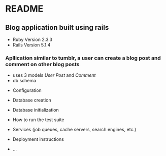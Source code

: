 # README

## Blog application built using rails 

* Ruby Version 2.3.3
* Rails Version 5.1.4

### Apllication similar to tumblr, a user can create a blog post and comment on other blog posts

- uses 3 models *User* *Post* and *Comment* 
- db schema 

* Configuration

* Database creation

* Database initialization

* How to run the test suite

* Services (job queues, cache servers, search engines, etc.)

* Deployment instructions

* ...
